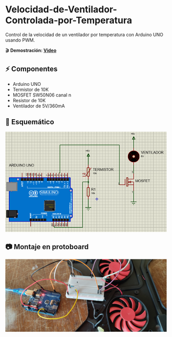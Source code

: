 # Velocidad-de-Ventilador-Controlada-por-Temperatura
Control de la velocidad de un ventilador por temperatura con Arduino UNO usando PWM.

🎬 **Demostración: [Video](https://www.youtube.com/watch?v=LNJPHR0Pbnc)**

## ⚡ Componentes
- Arduino UNO
- Termistor de 10K
- MOSFET SW50N06 canal n
- Resistor de 10K
- Ventilador de 5V/360mA

## 📐 Esquemático
![alt text](./Imagenes/Diagrama.PNG)

## 📷 Montaje en protoboard
![alt text](./Imagenes/Montaje.jpg)
